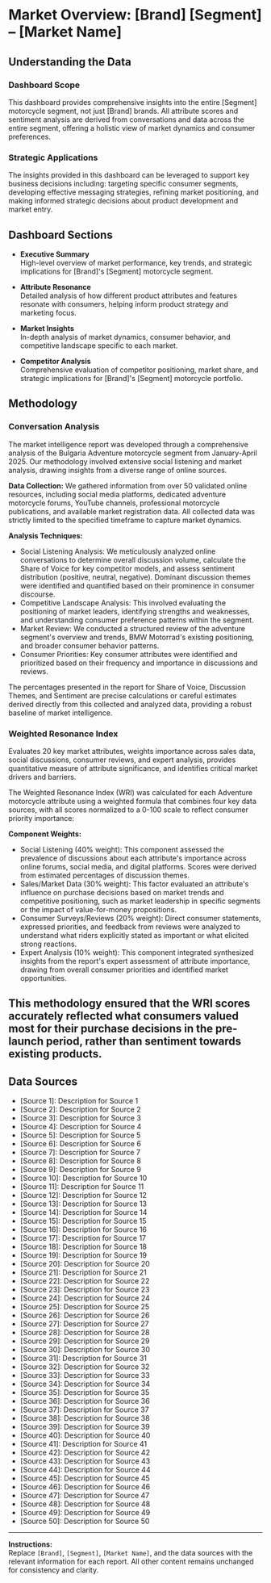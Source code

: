 # Market Overview: [Brand] [Segment] – [Market Name]

## Understanding the Data

### Dashboard Scope
This dashboard provides comprehensive insights into the entire [Segment] motorcycle segment, not just [Brand] brands. All attribute scores and sentiment analysis are derived from conversations and data across the entire segment, offering a holistic view of market dynamics and consumer preferences.

### Strategic Applications
The insights provided in this dashboard can be leveraged to support key business decisions including: targeting specific consumer segments, developing effective messaging strategies, refining market positioning, and making informed strategic decisions about product development and market entry.

## Dashboard Sections

- **Executive Summary**  
  High-level overview of market performance, key trends, and strategic implications for [Brand]'s [Segment] motorcycle segment.

- **Attribute Resonance**  
  Detailed analysis of how different product attributes and features resonate with consumers, helping inform product strategy and marketing focus.

- **Market Insights**  
  In-depth analysis of market dynamics, consumer behavior, and competitive landscape specific to each market.

- **Competitor Analysis**  
  Comprehensive evaluation of competitor positioning, market share, and strategic implications for [Brand]'s [Segment] motorcycle portfolio.

## Methodology

### Conversation Analysis
The market intelligence report was developed through a comprehensive analysis of the Bulgaria Adventure motorcycle segment from January-April 2025. Our methodology involved extensive social listening and market analysis, drawing insights from a diverse range of online sources.

**Data Collection:** We gathered information from over 50 validated online resources, including social media platforms, dedicated adventure motorcycle forums, YouTube channels, professional motorcycle publications, and available market registration data. All collected data was strictly limited to the specified timeframe to capture market dynamics.

**Analysis Techniques:**
- Social Listening Analysis: We meticulously analyzed online conversations to determine overall discussion volume, calculate the Share of Voice for key competitor models, and assess sentiment distribution (positive, neutral, negative). Dominant discussion themes were identified and quantified based on their prominence in consumer discourse.
- Competitive Landscape Analysis: This involved evaluating the positioning of market leaders, identifying strengths and weaknesses, and understanding consumer preference patterns within the segment.
- Market Review: We conducted a structured review of the adventure segment's overview and trends, BMW Motorrad's existing positioning, and broader consumer behavior patterns.
- Consumer Priorities: Key consumer attributes were identified and prioritized based on their frequency and importance in discussions and reviews.

The percentages presented in the report for Share of Voice, Discussion Themes, and Sentiment are precise calculations or careful estimates derived directly from this collected and analyzed data, providing a robust baseline of market intelligence.

### Weighted Resonance Index
Evaluates 20 key market attributes, weights importance across sales data, social discussions, consumer reviews, and expert analysis, provides quantitative measure of attribute significance, and identifies critical market drivers and barriers.

The Weighted Resonance Index (WRI) was calculated for each Adventure motorcycle attribute using a weighted formula that combines four key data sources, with all scores normalized to a 0-100 scale to reflect consumer priority importance:

**Component Weights:**
- Social Listening (40% weight): This component assessed the prevalence of discussions about each attribute's importance across online forums, social media, and digital platforms. Scores were derived from estimated percentages of discussion themes.
- Sales/Market Data (30% weight): This factor evaluated an attribute's influence on purchase decisions based on market trends and competitive positioning, such as market leadership in specific segments or the impact of value-for-money propositions.
- Consumer Surveys/Reviews (20% weight): Direct consumer statements, expressed priorities, and feedback from reviews were analyzed to understand what riders explicitly stated as important or what elicited strong reactions.
- Expert Analysis (10% weight): This component integrated synthesized insights from the report's expert assessment of attribute importance, drawing from overall consumer priorities and identified market opportunities.

This methodology ensured that the WRI scores accurately reflected what consumers valued most for their purchase decisions in the pre-launch period, rather than sentiment towards existing products.
---

## Data Sources

- [Source 1]: Description for Source 1
- [Source 2]: Description for Source 2
- [Source 3]: Description for Source 3
- [Source 4]: Description for Source 4
- [Source 5]: Description for Source 5
- [Source 6]: Description for Source 6
- [Source 7]: Description for Source 7
- [Source 8]: Description for Source 8
- [Source 9]: Description for Source 9
- [Source 10]: Description for Source 10
- [Source 11]: Description for Source 11
- [Source 12]: Description for Source 12
- [Source 13]: Description for Source 13
- [Source 14]: Description for Source 14
- [Source 15]: Description for Source 15
- [Source 16]: Description for Source 16
- [Source 17]: Description for Source 17
- [Source 18]: Description for Source 18
- [Source 19]: Description for Source 19
- [Source 20]: Description for Source 20
- [Source 21]: Description for Source 21
- [Source 22]: Description for Source 22
- [Source 23]: Description for Source 23
- [Source 24]: Description for Source 24
- [Source 25]: Description for Source 25
- [Source 26]: Description for Source 26
- [Source 27]: Description for Source 27
- [Source 28]: Description for Source 28
- [Source 29]: Description for Source 29
- [Source 30]: Description for Source 30
- [Source 31]: Description for Source 31
- [Source 32]: Description for Source 32
- [Source 33]: Description for Source 33
- [Source 34]: Description for Source 34
- [Source 35]: Description for Source 35
- [Source 36]: Description for Source 36
- [Source 37]: Description for Source 37
- [Source 38]: Description for Source 38
- [Source 39]: Description for Source 39
- [Source 40]: Description for Source 40
- [Source 41]: Description for Source 41
- [Source 42]: Description for Source 42
- [Source 43]: Description for Source 43
- [Source 44]: Description for Source 44
- [Source 45]: Description for Source 45
- [Source 46]: Description for Source 46
- [Source 47]: Description for Source 47
- [Source 48]: Description for Source 48
- [Source 49]: Description for Source 49
- [Source 50]: Description for Source 50

---

**Instructions:**  
Replace `[Brand]`, `[Segment]`, `[Market Name]`, and the data sources with the relevant information for each report. All other content remains unchanged for consistency and clarity. 
